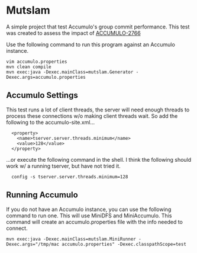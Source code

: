 Mutslam
=======

A simple project that test Accumulo's group commit performance.  This test was
created to assess the impact of [ACCUMULO-2766][1]  

Use the following command to run this program against an Accumulo instance.

```
vim accumulo.properties
mvn clean compile
mvn exec:java -Dexec.mainClass=mutslam.Generator -Dexec.args=accumulo.properties
```

Accumulo Settings
-----------------

This test runs a lot of client threads, the server will need enough threads to
process these connections w/o making client threads wait.  So add the following
to the accumulo-site.xml...

```
  <property>
    <name>tserver.server.threads.minimum</name>
    <value>128</value>
  </property>
```

...or execute the following command in the shell.  I think the following should
work w/ a running tserver, but have not tried it.


```
  config -s tserver.server.threads.minimum=128
```


Running Accumulo
----------------

If you do not have an Accumulo instance, you can use the following command to
run one.  This will use MiniDFS and MiniAccumulo.  This command will create an
accumulo.properties file with the info needed to connect.

```
mvn exec:java -Dexec.mainClass=mutslam.MiniRunner -Dexec.args="/tmp/mac accumulo.properties" -Dexec.classpathScope=test
```

[1]:https://issues.apache.org/jira/browse/ACCUMULO-2766

